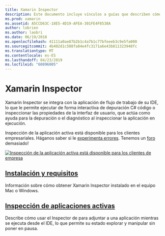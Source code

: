 ```yaml
---
title: Xamarin Inspector
description: Este documento incluye vínculos a guías que describen cómo instalar y usar el Xamarin Inspector para explorar y depurar aplicaciones.
ms.prod: xamarin
ms.assetid: A5CCD63C-18E5-4D19-AFEA-301FE4F8538A
author: lobrien
ms.author: laobri
ms.date: 06/19/2018
ms.openlocfilehash: 41111a0ae87b2b1c4a7b1c77bfeeeb3c9e5fa000
ms.sourcegitcommit: 4b402d1c508fa84e4fc3171a6e43b811323948fc
ms.translationtype: MT
ms.contentlocale: es-ES
ms.lasthandoff: 04/23/2019
ms.locfileid: "60896005"
---
```

# <a name="xamarin-inspector"></a>Xamarin Inspector

Xamarin Inspector se integra con la aplicación de flujo de trabajo de su IDE, lo que le permite ejecutar de forma interactiva de depuración C# código o inspeccionar las propiedades de la interfaz de usuario, que actúa como ayuda para la depuración o el diagnóstico al inspeccionar la aplicación en ejecución.

Inspección de la aplicación activa está disponible para los clientes empresariales. Háganos saber si le [experimenta errores](~/tools/inspector/install.md#reporting-bugs). Tenemos un [foro](https://forums.xamarin.com/categories/inspector) demasiado!

[![](images/interactive-1.0.0-bike-inspect-3d-small.png "Inspección de la aplicación activa está disponible para los clientes de empresa")](images/interactive-1.0.0-bike-inspect-3d.png#lightbox)

## <a name="installation-and-requirementstoolsinspectorinstallmd"></a>[Instalación y requisitos](~/tools/inspector/install.md)

Información sobre cómo obtener Xamarin Inspector instalado en el equipo Mac o Windows.

## <a name="inspecting-live-applicationstoolsinspectorinspectmd"></a>[Inspección de aplicaciones activas](~/tools/inspector/inspect.md)

Describe cómo usar el Inspector de para adjuntar a una aplicación mientras se ejecuta desde el IDE, lo que permite su estado explorar y manipular sin poner en pausa.



